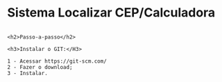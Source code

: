 <h1><b>Sistema Localizar CEP/Calculadora</b></h1>

``` 

<h2>Passo-a-passo</h2>

<h3>Instalar o GIT:</H3>

1 - Acessar https://git-scm.com/
2 - Fazer o download;
3 - Instalar.
